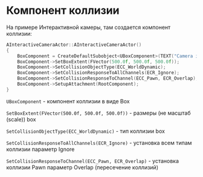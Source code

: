 # Компонент коллизии

На примере Интерактивной камеры, там создается компонент коллизии:

```c++
AInteractiveCameraActor::AInteractiveCameraActor()
{
	BoxComponent = CreateDefaultSubobject<UBoxComponent>(TEXT("Camera interaction volume"));
	BoxComponent->SetBoxExtent(FVector(500.0f, 500.0f, 500.0f));
	BoxComponent->SetCollisionObjectType(ECC_WorldDynamic);
	BoxComponent->SetCollisionResponseToAllChannels(ECR_Ignore);
	BoxComponent->SetCollisionResponseToChannel(ECC_Pawn, ECR_Overlap);
	BoxComponent->SetupAttachment(RootComponent);
}
```

`UBoxComponent` - компонент коллизии в виде Box

`SetBoxExtent(FVector(500.0f, 500.0f, 500.0f))` - размеры (не масштаб (scale)) box

`SetCollisionObjectType(ECC_WorldDynamic)` - тип коллизии box

`SetCollisionResponseToAllChannels(ECR_Ignore)` - установка всем типам коллизии параметр Ignore

`SetCollisionResponseToChannel(ECC_Pawn, ECR_Overlap)` - установка коллизии Pawn параметр Overlap (пересечение коллизий)